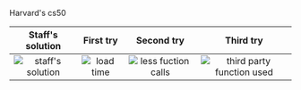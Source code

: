 Harvard's cs50


| Staff's solution  | First try  | Second try | Third try |
|     :---:      |     :---:      |     :---:      |     :---:      |
| ![staff's solution](http://i.imgur.com/VJ5PK9S.jpg) | ![load time](http://i.imgur.com/TLRlpEE.jpg)  | ![less fuction calls](http://i.imgur.com/AdChDwe.png)  | ![third party function used](https://i.imgur.com/o8hD0W7.png)  |